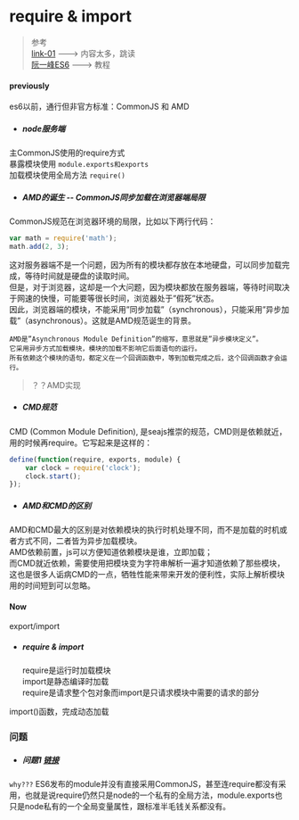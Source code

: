 # require & import  
> 参考  
[link-01](https://www.cnblogs.com/libin-1/p/7127481.html)   ---> 内容太多，跳读  
[阮一峰ES6](http://es6.ruanyifeng.com/#docs/module#import)   ---> 教程
 
#### previously  
es6以前，通行但非官方标准：CommonJS 和 AMD  
- ##### node服务端 
主CommonJS使用的require方式  
暴露模块使用 `module.exports和exports`  
加载模块使用全局方法 `require()`  
- ##### AMD的诞生 -- *CommonJS同步加载在浏览器端局限*
CommonJS规范在浏览器环境的局限，比如以下两行代码：  
```javascript
var math = require('math');
math.add(2, 3);
```  
这对服务器端不是一个问题，因为所有的模块都存放在本地硬盘，可以同步加载完成，等待时间就是硬盘的读取时间。  
但是，对于浏览器，这却是一个大问题，因为模块都放在服务器端，等待时间取决于网速的快慢，可能要等很长时间，浏览器处于”假死”状态。  
因此，浏览器端的模块，不能采用”同步加载”（synchronous），只能采用”异步加载”（asynchronous）。这就是AMD规范诞生的背景。

    AMD是”Asynchronous Module Definition”的缩写，意思就是”异步模块定义”。
    它采用异步方式加载模块，模块的加载不影响它后面语句的运行。
    所有依赖这个模块的语句，都定义在一个回调函数中，等到加载完成之后，这个回调函数才会运行。  
    
> ？？AMD实现
    
- ##### CMD规范  
CMD (Common Module Definition), 是seajs推崇的规范，CMD则是依赖就近，用的时候再require。它写起来是这样的： 
```javascript
define(function(require, exports, module) {
	var clock = require('clock');
	clock.start();
});
```  
- ##### AMD和CMD的区别  
AMD和CMD最大的区别是对依赖模块的执行时机处理不同，而不是加载的时机或者方式不同，二者皆为异步加载模块。  
AMD依赖前置，js可以方便知道依赖模块是谁，立即加载；  
而CMD就近依赖，需要使用把模块变为字符串解析一遍才知道依赖了那些模块，这也是很多人诟病CMD的一点，牺牲性能来带来开发的便利性，实际上解析模块用的时间短到可以忽略。

#### Now  
export/import  
- ##### require & import  
  require是运行时加载模块  
  import是静态编译时加载  
  require是请求整个包对象而import是只请求模块中需要的请求的部分  
  
import()函数，完成动态加载

### 问题
- ##### 问题1  [链接](http://imweb.io/topic/582293894067ce9726778be9)  
`why???`  ES6发布的module并没有直接采用CommonJS，甚至连require都没有采用，也就是说require仍然只是node的一个私有的全局方法，module.exports也只是node私有的一个全局变量属性，跟标准半毛钱关系都没有。  








